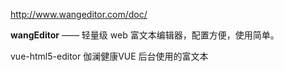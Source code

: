 http://www.wangeditor.com/doc/



**wangEditor** —— 轻量级 web 富文本编辑器，配置方便，使用简单。

vue-html5-editor 伽澜健康VUE 后台使用的富文本

